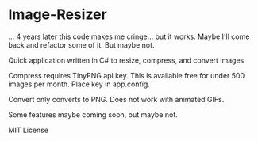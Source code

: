 # Image-Resizer

... 4 years later this code makes me cringe... but it works. Maybe I'll come back and refactor some of it. But maybe not.

Quick application written in C# to resize, compress, and convert images.

Compress requires TinyPNG api key. This is available free for under 500 images per month. Place key in app.config.

Convert only converts to PNG. Does not work with animated GIFs.

Some features maybe coming soon, but maybe not.

MIT License